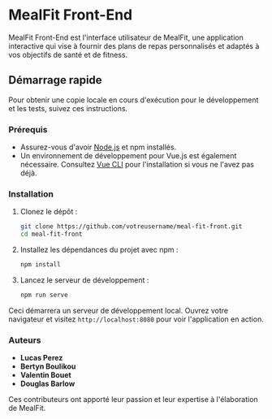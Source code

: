 # MealFit Front-End

MealFit Front-End est l'interface utilisateur de MealFit, une application interactive qui vise à fournir des plans de repas personnalisés et adaptés à vos objectifs de santé et de fitness.

## Démarrage rapide

Pour obtenir une copie locale en cours d'exécution pour le développement et les tests, suivez ces instructions.

### Prérequis

- Assurez-vous d'avoir [Node.js](https://nodejs.org/en/download/) et npm installés.
- Un environnement de développement pour Vue.js est également nécessaire. Consultez [Vue CLI](https://cli.vuejs.org/guide/installation.html) pour l'installation si vous ne l'avez pas déjà.

### Installation

1. Clonez le dépôt :

    ```sh
    git clone https://github.com/votreusername/meal-fit-front.git
    cd meal-fit-front
    ```

2. Installez les dépendances du projet avec npm :

    ```sh
    npm install
    ```

3. Lancez le serveur de développement :

    ```sh
    npm run serve
    ```

Ceci démarrera un serveur de développement local. Ouvrez votre navigateur et visitez `http://localhost:8080` pour voir l'application en action.

### Auteurs

- **Lucas Perez**
- **Bertyn Boulikou**
- **Valentin Bouet**
- **Douglas Barlow**

Ces contributeurs ont apporté leur passion et leur expertise à l'élaboration de MealFit.